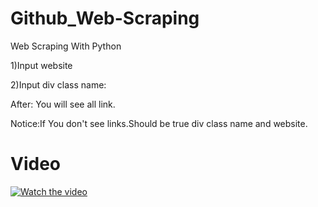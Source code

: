 # Github_Web-Scraping
Web Scraping With Python

1)Input website

2)Input div class name:

After: You will see all link.

Notice:If You don't see links.Should be true div class name and website.


# Video
[![Watch the video](https://res.cloudinary.com/upwork-fp/video/upload/c_scale,w_1000,q_auto/v1674719742/profile/portfolio/1615648117576343552/wmcnpwc7e869vviyggli.jpeg)](https://res.cloudinary.com/upwork-fp/video/upload/c_scale,w_1000,q_auto/v1674719742/profile/portfolio/1615648117576343552/wmcnpwc7e869vviyggli.mp4)
